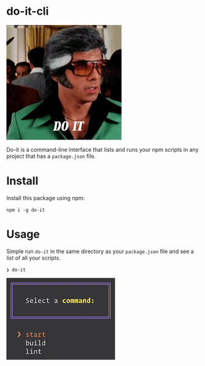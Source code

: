 # do-it-cli

![](/images/doit.gif)

Do-it is a command-line interface that lists and runs your npm scripts in any project that has a `package.json` file.

# Install

Install this package using npm:

```
npm i -g do-it
```

# Usage

Simple run `do-it` in the same directory as your `package.json` file and see a list of all your scripts.

```
❯ do-it
```

![](/images/sample.png)
